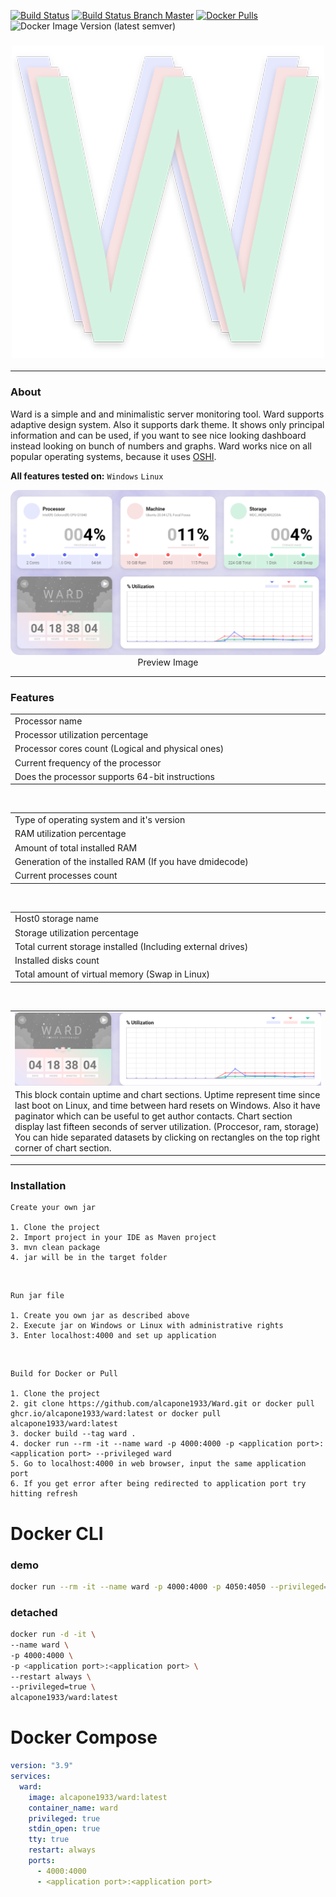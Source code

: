 [![Build Status](https://shields.cosanostra-cloud.de/drone/build/alcapone1933/docker-ward?logo=drone&server=https%3A%2F%2Fdrone.docker-for-life.de)](https://drone.docker-for-life.de/alcapone1933/docker-ward)
[![Build Status Branch Master](https://shields.cosanostra-cloud.de/drone/build/alcapone1933/docker-ward/master?logo=drone&label=build%20%5Bbranch%20master%5D&server=https%3A%2F%2Fdrone.docker-for-life.de)](https://drone.docker-for-life.de/alcapone1933/docker-ward/branches)
[![Docker Pulls](https://shields.cosanostra-cloud.de/docker/pulls/alcapone1933/ward?logo=docker&logoColor=blue)](https://hub.docker.com/r/alcapone1933/ward/tags)
![Docker Image Version (latest semver)](https://shields.cosanostra-cloud.de/docker/v/alcapone1933/ward?sort=semver&logo=docker&logoColor=blue&label=dockerhub%20version)

<h3 align = "center">
    <img src = "images/logo.png" alt = "Logo" />
</h3>

---

### About

Ward is a simple and and minimalistic server monitoring tool. Ward supports adaptive design system. Also it supports dark theme.
It shows only principal information and can be used, if you want to see nice looking dashboard instead looking on bunch of numbers and graphs.
Ward works nice on all popular operating systems, because it uses [OSHI](https://github.com/oshi/oshi).

**All features tested on:** `Windows` `Linux`

<p align = "center">
    <img src = "images/preview.png" alt = "Preview Image" />
    <h7 align = "center">Preview Image</h7>
</p>

---

### Features

<table>
    <tr>
        <td width = "600.5">Processor name</td>
        <td rowspan = "5">
            <img src = "images/cpu.png" alt = "Card 1" align = "center" />
        </td>
    </tr>
    <tr>
        <td>Processor utilization percentage</td>
    </tr>
    <tr>
        <td>Processor cores count (Logical and physical ones)</td>
    </tr>
    <tr>
        <td>Current frequency of the processor</td>
    </tr>
    <tr>
        <td>Does the processor supports 64-bit instructions</td>
    </tr>
</table>

<br>

<table>
    <tr>
        <td width = "600.5">Type of operating system and it's version</td>
        <td rowspan = "5">
            <img src = "images/host.png" alt = "Card 2" align = "center" />
        </td>
    </tr>
    <tr>
        <td>RAM utilization percentage</td>
    </tr>
    <tr>
        <td>Amount of total installed RAM</td>
    </tr>
    <tr>
        <td>Generation of the installed RAM (If you have dmidecode)</td>
    </tr>
    <tr>
        <td>Current processes count</td>
    </tr>
</table>

<br>

<table>
    <tr>
        <td width = "600.5">Host0 storage name</td>
        <td rowspan = "5">
            <img src = "images/hdd.png" alt = "Card 3" align = "center" />
        </td>
    </tr>
    <tr>
        <td>Storage utilization percentage</td>
    </tr>
    <tr>
        <td>Total current storage installed (Including external drives)</td>
    </tr>
    <tr>
        <td>Installed disks count</td>
    </tr>
    <tr>
        <td>Total amount of virtual memory (Swap in Linux)</td>
    </tr>
</table>

<br>

<table>
    <tr>
        <td width = "916.5">
            <img src = "images/time-diagramm.png" alt = "Card 4" align = "center" />
        </td>
    </tr>
    <tr>
        <td>
            This block contain uptime and chart sections. Uptime represent time since last boot on Linux, and time between hard resets on Windows.
            Also it have paginator which can be useful to get author contacts.
            Chart section display last fifteen seconds of server utilization. (Proccesor, ram, storage)
            You can hide separated datasets by clicking on rectangles on the top right corner of chart section.
        </td>
    </tr>
</table>

---

### Installation
    Create your own jar

    1. Clone the project
    2. Import project in your IDE as Maven project
    3. mvn clean package
    4. jar will be in the target folder

<br>

    Run jar file

    1. Create you own jar as described above
    2. Execute jar on Windows or Linux with administrative rights
    3. Enter localhost:4000 and set up application

<br>

    Build for Docker or Pull 

    1. Clone the project
    2. git clone https://github.com/alcapone1933/Ward.git or docker pull ghcr.io/alcapone1933/ward:latest or docker pull alcapone1933/ward:latest
    3. docker build --tag ward . 
    4. docker run --rm -it --name ward -p 4000:4000 -p <application port>:<application port> --privileged ward
    5. Go to localhost:4000 in web browser, input the same application port
    6. If you get error after being redirected to application port try hitting refresh

# Docker CLI
### demo
```bash
docker run --rm -it --name ward -p 4000:4000 -p 4050:4050 --privileged=true alcapone1933/ward:latest

```
### detached
```bash
docker run -d -it \
--name ward \
-p 4000:4000 \
-p <application port>:<application port> \
--restart always \
--privileged=true \
alcapone1933/ward:latest

```

# Docker Compose
```yaml
version: "3.9"
services:
  ward:
    image: alcapone1933/ward:latest
    container_name: ward
    privileged: true
    stdin_open: true
    tty: true
    restart: always
    ports:
      - 4000:4000
      - <application port>:<application port>

```
